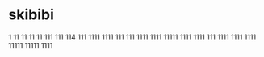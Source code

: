 # skibibi
1
11
11
11
11
111
111
114
111
1111
1111
111
111
1111
1111
11111
1111
1111
111
1111
1111
1111
11111
11111
1111
